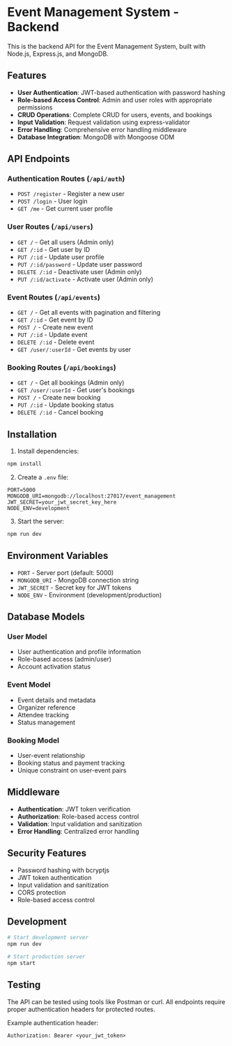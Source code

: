 # Event Management System - Backend

This is the backend API for the Event Management System, built with Node.js, Express.js, and MongoDB.

## Features

- **User Authentication**: JWT-based authentication with password hashing
- **Role-based Access Control**: Admin and user roles with appropriate permissions
- **CRUD Operations**: Complete CRUD for users, events, and bookings
- **Input Validation**: Request validation using express-validator
- **Error Handling**: Comprehensive error handling middleware
- **Database Integration**: MongoDB with Mongoose ODM

## API Endpoints

### Authentication Routes (`/api/auth`)
- `POST /register` - Register a new user
- `POST /login` - User login
- `GET /me` - Get current user profile

### User Routes (`/api/users`)
- `GET /` - Get all users (Admin only)
- `GET /:id` - Get user by ID
- `PUT /:id` - Update user profile
- `PUT /:id/password` - Update user password
- `DELETE /:id` - Deactivate user (Admin only)
- `PUT /:id/activate` - Activate user (Admin only)

### Event Routes (`/api/events`)
- `GET /` - Get all events with pagination and filtering
- `GET /:id` - Get event by ID
- `POST /` - Create new event
- `PUT /:id` - Update event
- `DELETE /:id` - Delete event
- `GET /user/:userId` - Get events by user

### Booking Routes (`/api/bookings`)
- `GET /` - Get all bookings (Admin only)
- `GET /user/:userId` - Get user's bookings
- `POST /` - Create new booking
- `PUT /:id` - Update booking status
- `DELETE /:id` - Cancel booking

## Installation

1. Install dependencies:
```bash
npm install
```

2. Create a `.env` file:
```env
PORT=5000
MONGODB_URI=mongodb://localhost:27017/event_management
JWT_SECRET=your_jwt_secret_key_here
NODE_ENV=development
```

3. Start the server:
```bash
npm run dev
```

## Environment Variables

- `PORT` - Server port (default: 5000)
- `MONGODB_URI` - MongoDB connection string
- `JWT_SECRET` - Secret key for JWT tokens
- `NODE_ENV` - Environment (development/production)

## Database Models

### User Model
- User authentication and profile information
- Role-based access (admin/user)
- Account activation status

### Event Model
- Event details and metadata
- Organizer reference
- Attendee tracking
- Status management

### Booking Model
- User-event relationship
- Booking status and payment tracking
- Unique constraint on user-event pairs

## Middleware

- **Authentication**: JWT token verification
- **Authorization**: Role-based access control
- **Validation**: Input validation and sanitization
- **Error Handling**: Centralized error handling

## Security Features

- Password hashing with bcryptjs
- JWT token authentication
- Input validation and sanitization
- CORS protection
- Role-based access control

## Development

```bash
# Start development server
npm run dev

# Start production server
npm start
```

## Testing

The API can be tested using tools like Postman or curl. All endpoints require proper authentication headers for protected routes.

Example authentication header:
```
Authorization: Bearer <your_jwt_token>
```
